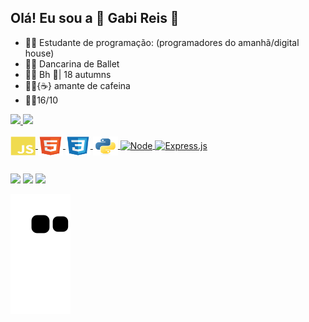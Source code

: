## Olá! Eu sou a 🍒 Gabi Reis 🍒

- 🐸📍 Estudante de programação: (programadores do amanhã/digital house)
- 🐸📍 Dancarina de Ballet
- 🐸📍 Bh 📍| 18 autumns
- 🐸📍{☕} amante de cafeina
- 🐸📍16/10

 <div>
  <a href="https://github.com/Gabs-ag">
  <img height="160em" src="https://github-readme-stats.vercel.app/api?username=Gabs-ag&show_icons=true&theme=dracula&include_all_commits=true&count_private=true"/>
    <img height="160em" src="https://github-readme-stats.vercel.app/api/top-langs/?username=Gabs-ag&layout=compact&langs_count=7&theme=blue-green"/>
</div>
<div style="display: inline_block"><br>
  <img align="center" alt="Js" height="30" width="40" src="https://raw.githubusercontent.com/devicons/devicon/master/icons/javascript/javascript-plain.svg">
  <img align="center" alt="HTML" height="30" width="40" src="https://raw.githubusercontent.com/devicons/devicon/master/icons/html5/html5-original.svg">
  <img align="center" alt="CSS" height="30" width="40" src="https://raw.githubusercontent.com/devicons/devicon/master/icons/css3/css3-original.svg">
  <img align="center" alt="Python" height="30" width="40" src="https://raw.githubusercontent.com/devicons/devicon/master/icons/python/python-original.svg">
  <img align="center" alt="Node" height="30" widht="40" src="https://img.shields.io/badge/Node.js-43853D?style=for-the-badge&logo=node.js&logoColor=white">
  <img align="center" alt="Express.js" height="30" widht="40" src="https://img.shields.io/badge/Express.js-404D59?style=for-the-badge">
</div>
  
  ##
  <a href="https://www.linkedin.com/in/gabriela-reis-88a0411b7/" target="_blank"><img src="https://img.shields.io/badge/-LinkedIn-%230077B5?style=for-the-badge&logo=linkedin&logoColor=white" target="_blank"></a> 
  <a href="https://https://www.instagram.com/gabireis_2003/" target="_blank"><img src="https://img.shields.io/badge/-Instagram-%23E4405F?style=for-the-badge&logo=instagram&logoColor=white" target="_blank"></a>
<a href = "mailto:gabrielarreis2003@gmail.com"><img src="https://img.shields.io/badge/-Gmail-%23333?style=for-the-badge&logo=gmail&logoColor=white" target="_blank"></a>
 
 
  ![Snake animation](https://github.com/rafaballerini/rafaballerini/blob/output/github-contribution-grid-snake.svg)
 
</div>
